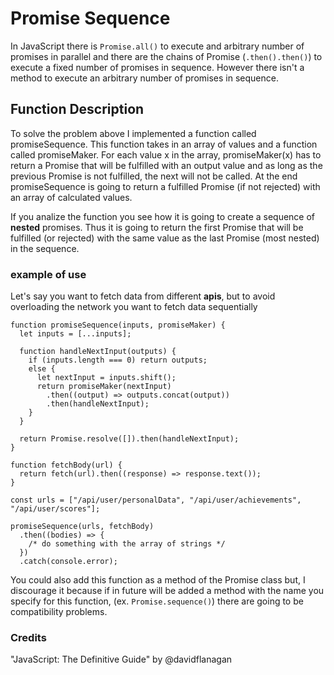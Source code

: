 # Promise Sequence

In JavaScript there is `Promise.all()` to execute and arbitrary number of promises in parallel and there are the chains of Promise (`.then().then()`) to execute a fixed number of promises in sequence. However there isn't a method to execute an arbitrary number of promises in sequence.

## Function Description

To solve the problem above I implemented a function called promiseSequence.
This function takes in an array of values and a function called promiseMaker. For each value x in the array, promiseMaker(x) has to return a Promise that will be fulfilled with an output value and as long as the previous Promise is not fulfilled, the next will not be called.
At the end promiseSequence is going to return a fulfilled Promise (if not rejected) with an array of calculated values.

If you analize the function you see how it is going to create a sequence of **nested** promises. Thus it is going to return the first Promise that will be fulfilled (or rejected) with the same value as the last Promise (most nested) in the sequence.

### example of use

Let's say you want to fetch data from different **apis**, but to avoid overloading the network you want to fetch data sequentially

```
function promiseSequence(inputs, promiseMaker) {
  let inputs = [...inputs];

  function handleNextInput(outputs) {
    if (inputs.length === 0) return outputs;
    else {
      let nextInput = inputs.shift();
      return promiseMaker(nextInput)
        .then((output) => outputs.concat(output))
        .then(handleNextInput);
    }
  }

  return Promise.resolve([]).then(handleNextInput);
}

function fetchBody(url) {
  return fetch(url).then((response) => response.text());
}

const urls = ["/api/user/personalData", "/api/user/achievements", "/api/user/scores"];

promiseSequence(urls, fetchBody)
  .then((bodies) => {
    /* do something with the array of strings */
  })
  .catch(console.error);
```

You could also add this function as a method of the Promise class but, I discourage it because if in future will be added a method with the name you specify for this function, (ex. `Promise.sequence()`) there are going to be compatibility problems.

### Credits

"JavaScript: The Definitive Guide" by @davidflanagan
